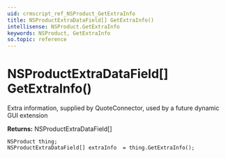 ```yaml
---
uid: crmscript_ref_NSProduct_GetExtraInfo
title: NSProductExtraDataField[] GetExtraInfo()
intellisense: NSProduct.GetExtraInfo
keywords: NSProduct, GetExtraInfo
so.topic: reference
---
```


# NSProductExtraDataField[] GetExtraInfo()

Extra information, supplied by QuoteConnector, used by a future dynamic GUI extension

**Returns:** NSProductExtraDataField[]

```crmscript
NSProduct thing;
NSProductExtraDataField[] extraInfo  = thing.GetExtraInfo();
```

